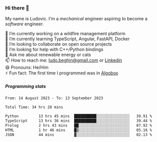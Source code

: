 ### Hi there 👋

My name is Ludovic. I'm a *mechanical* engineer aspiring to become a *software* engineer.

 🔭 I’m currently working on a wildfire management platform<br/>
 🌱 I’m currently learning TypeScript, Angular, FastAPI, Docker<br/>
 👯 I’m looking to collaborate on open source projects<br/>
 🤔 I’m looking for help with C++/Python bindings<br/>
 💬 Ask me about renewable energy or cats<br/>
 📫 How to reach me: ludo.beghin@gmail.com or [Linkedin](https://www.linkedin.com/in/ludovic-beghin/)<br/>
 😄 Pronouns: He/Him<br/>
 ⚡ Fun fact: The first time I programmed was in [Algobox](https://fr.wikipedia.org/wiki/Algobox)<br/>

##### Programming stats
<!--START_SECTION:waka-->

```txt
From: 14 August 2023 - To: 13 September 2023

Total Time: 34 hrs 28 mins

Python         13 hrs 45 mins  ██████████░░░░░░░░░░░░░░░   39.91 %
TypeScript     13 hrs 36 mins  ██████████░░░░░░░░░░░░░░░   39.44 %
Prolog         2 hrs 43 mins   ██░░░░░░░░░░░░░░░░░░░░░░░   07.92 %
HTML           1 hr 46 mins    █▒░░░░░░░░░░░░░░░░░░░░░░░   05.16 %
JSON           44 mins         ▓░░░░░░░░░░░░░░░░░░░░░░░░   02.13 %
```

<!--END_SECTION:waka-->
